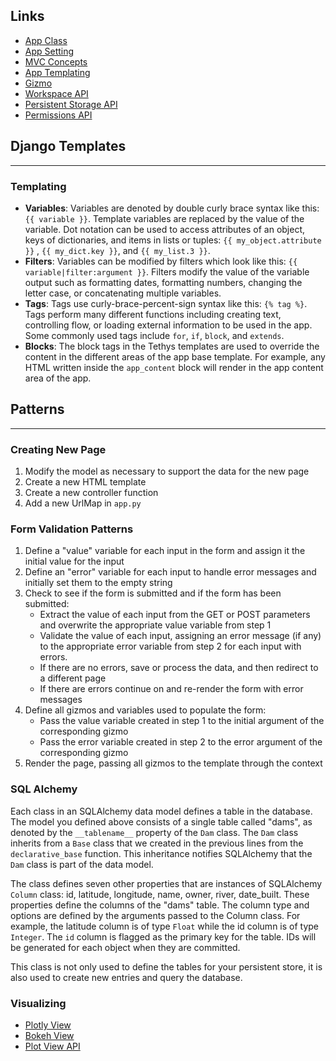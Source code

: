 ## Links
- <a href="http://docs.tethysplatform.org/en/stable/tethys_sdk/app_class.html">App Class</a>
- <a href="http://docs.tethysplatform.org/en/stable/tethys_sdk/app_settings.html">App Setting</a>
- <a href="http://docs.tethysplatform.org/en/stable/supplementary/key_concepts.html">MVC Concepts</a>
- <a href="http://docs.tethysplatform.org/en/stable/tethys_sdk/templating.html">App Templating</a>
- <a href="http://docs.tethysplatform.org/en/stable/tethys_sdk/gizmos.html">Gizmo</a>
- <a href="http://docs.tethysplatform.org/en/stable/tethys_sdk/workspaces.html">Workspace API</a>
- <a href="http://docs.tethysplatform.org/en/stable/tethys_sdk/tethys_services/persistent_store.html">Persistent Storage API</a>
- <a href="http://docs.tethysplatform.org/en/stable/tethys_sdk/permissions.html">Permissions API</a>

## Django Templates
---
### Templating
- **Variables**: Variables are denoted by double curly brace syntax like this: `{{ variable }}`. Template variables are replaced by the value of the variable. Dot notation can be used to access attributes of an object, keys of dictionaries, and items in lists or tuples: `{{ my_object.attribute }}` , `{{ my_dict.key }}`, and `{{ my_list.3 }}`.
- **Filters**: Variables can be modified by filters which look like this: `{{ variable|filter:argument }}`. Filters modify the value of the variable output such as formatting dates, formatting numbers, changing the letter case, or concatenating multiple variables.
- **Tags**: Tags use curly-brace-percent-sign syntax like this: `{% tag %}`. Tags perform many different functions including creating text, controlling flow, or loading external information to be used in the app. Some commonly used tags include `for`, `if`, `block`, and `extends`.
- **Blocks**: The block tags in the Tethys templates are used to override the content in the different areas of the app base template. For example, any HTML written inside the `app_content` block will render in the app content area of the app.

## Patterns
---
### Creating New Page
1. Modify the model as necessary to support the data for the new page
2. Create a new HTML template
3. Create a new controller function
4. Add a new UrlMap in `app.py`
### Form Validation Patterns
1. Define a "value" variable for each input in the form and assign it the initial value for the input
2. Define an "error" variable for each input to handle error messages and initially set them to the empty string
3. Check to see if the form is submitted and if the form has been submitted:
    - Extract the value of each input from the GET or POST parameters and overwrite the appropriate value variable from step 1
    - Validate the value of each input, assigning an error message (if any) to the appropriate error variable from step 2 for each input with errors.
    - If there are no errors, save or process the data, and then redirect to a different page
    - If there are errors continue on and re-render the form with error messages
4. Define all gizmos and variables used to populate the form:
    - Pass the value variable created in step 1 to the initial argument of the corresponding gizmo
    - Pass the error variable created in step 2 to the error argument of the corresponding gizmo
5. Render the page, passing all gizmos to the template through the context
### SQL Alchemy
Each class in an SQLAlchemy data model defines a table in the database. The model you defined above consists of a single table called "dams", as denoted by the `__tablename__` property of the `Dam` class. The `Dam` class inherits from a `Base` class that we created in the previous lines from the `declarative_base` function. This inheritance notifies SQLAlchemy that the `Dam` class is part of the data model.

The class defines seven other properties that are instances of SQLAlchemy `Column` class: id, latitude, longitude, name, owner, river, date_built. These properties define the columns of the "dams" table. The column type and options are defined by the arguments passed to the Column class. For example, the latitude column is of type `Float` while the id column is of type `Integer`. The `id` column is flagged as the primary key for the table. IDs will be generated for each object when they are committed.

This class is not only used to define the tables for your persistent store, it is also used to create new entries and query the database.
### Visualizing
- <a href="http://docs.tethysplatform.org/en/stable/tethys_sdk/gizmos/plotly_view.html">Plotly View</a>
- <a href="http://docs.tethysplatform.org/en/stable/tethys_sdk/gizmos/bokeh_view.html">Bokeh View</a>
- <a href="http://docs.tethysplatform.org/en/stable/tethys_sdk/gizmos/plot_view.html">Plot View API</a>
